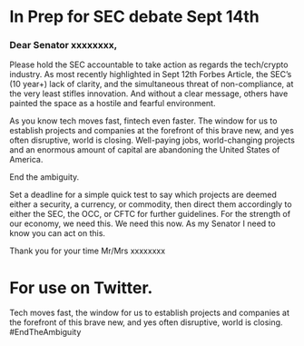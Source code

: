 # In Prep for SEC debate Sept 14th

### Dear Senator xxxxxxxx,
Please hold the SEC accountable to take action as regards the tech/crypto industry. As most recently highlighted in Sept 12th Forbes Article, the SEC’s (10 year+) lack of clarity, and the simultaneous threat of non-compliance, at the very least stifles innovation. And without a clear message, others have painted the space as a hostile and fearful environment.

As you know tech moves fast, fintech even faster. The window for us to establish projects and companies at the forefront of this brave new, and yes often disruptive, world is closing. Well-paying jobs, world-changing projects and an enormous amount of capital are abandoning the United States of America. 

End the ambiguity. 

Set a deadline for a simple quick test to say which projects are deemed either a security, a currency, or commodity, then direct them accordingly to either the SEC, the OCC, or CFTC for further guidelines. For the strength of our economy, we need this. We need this now. As my Senator I need to know you can act on this.

Thank you for your time Mr/Mrs xxxxxxxx


# For use on Twitter.
Tech moves fast, the window for us to establish projects and companies at the forefront of this brave new, and yes often disruptive, world is closing. #EndTheAmbiguity
